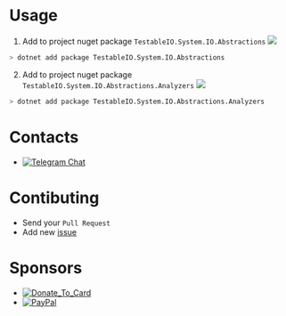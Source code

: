 # Usage

1. Add to project nuget package `TestableIO.System.IO.Abstractions` [![](https://img.shields.io/nuget/v/TestableIO.System.IO.Abstractions.svg)](https://www.nuget.org/packages/TestableIO.System.IO.Abstractions)
``` bash
> dotnet add package TestableIO.System.IO.Abstractions
```
2. Add to project nuget package `TestableIO.System.IO.Abstractions.Analyzers` [![](https://img.shields.io/nuget/v/TestableIO.System.IO.Abstractions.Analyzers.svg)](https://www.nuget.org/packages/TestableIO.System.IO.Abstractions.Analyzers)
``` bash
> dotnet add package TestableIO.System.IO.Abstractions.Analyzers
```

# Contacts

- [![Telegram Chat](https://img.shields.io/badge/Chat-Telegram-0F80C1.svg)](https://t.me/System_IO_Abstractions_Analyzer)

# Contibuting

- Send your `Pull Request`
- Add new [issue](https://github.com/TestableIO/System.IO.Abstractions.Analyzers/issues/new)

# Sponsors
- [![Donate_To_Card](https://img.shields.io/badge/Donate_To_Card-donate-red.svg)](https://money.alfabank.ru/p2p/web/transfer/minyutin)
- [![PayPal](https://img.shields.io/badge/PayPal-donate-red.svg)](https://www.paypal.me/InyutinMaxim)
